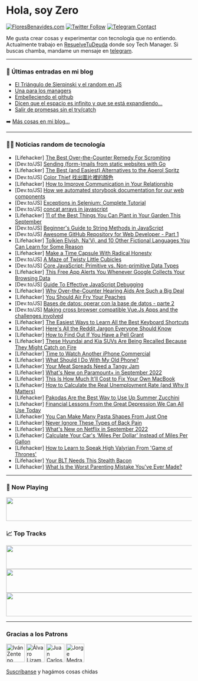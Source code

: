 # Hola, soy Zero

[![FloresBenavides.com](https://img.shields.io/website?down_message=oops&label=MiBlog&style=for-the-badge&up_message=online&url=https%3A%2F%2Ffloresbenavides.com)](https://floresbenavides.com) [![Twitter Follow](https://img.shields.io/twitter/follow/ZeroDragon?color=%231DA1F2&label=Follow&logo=twitter&logoColor=ffffff&style=for-the-badge)](https://twitter.com/zerodragon) [![Telegram Contact](https://img.shields.io/badge/escr%C3%ADbeme-ZeroDragon-%2326A5E4?style=for-the-badge&logo=telegram)](https://t.me/zerodragon)

Me gusta crear cosas y experimentar con tecnología que no entiendo.
Actualmente trabajo en [ResuelveTuDeuda](http://github.com/resuelve) donde soy Tech Manager.
Si buscas chamba, mandame un mensaje en [telegram](https://t.me/zerodragon).

---

### 📕 Últimas entradas en mi blog
<!-- BLOG-POST-LIST:START -->
- [El Triángulo de Sierpinski y el random en JS](https://floresbenavides.com/el-triangulo-de-sierpinski-y-el-random-en-js/)
- [Una para los managers](https://floresbenavides.com/una-para-los-managers/)
- [Embelleciendo el github](https://floresbenavides.com/embelleciendo-el-github/)
- [Dicen que el espacio es infinito y que se está expandiendo…](https://floresbenavides.com/dicen-que-el-espacio-es-infinito-y-que-se-esta-expandiendo/)
- [Salir de promesas sin el try/catch](https://floresbenavides.com/salir-de-promesas-sin-el-try-catch/)
<!-- BLOG-POST-LIST:END -->

➡️ [Más cosas en mi blog...](https://floresbenavides.com)

---

### 👨‍💻 Noticias random de tecnología
<!-- TECH-POSTS:START -->
- [Lifehacker] [The Best Over-the-Counter Remedy For Scromiting](https://lifehacker.com/the-best-over-the-counter-remedy-for-scromiting-1849455510)
- [Dev.to/JS] [Sending &lpar;form-&rpar;mails from static websites with Go](https://dev.to/wneessen/sending-form-mails-from-static-websites-with-go-2425)
- [Lifehacker] [The Best &lpar;and Easiest&rpar; Alternatives to the Aperol Spritz](https://lifehacker.com/the-best-and-easiest-alternatives-to-the-aperol-sprit-1849449968)
- [Dev.to/JS] [Color Thief 找出圖片裡的顏色](https://dev.to/letswrite/color-thief-zhao-chu-tu-pian-li-de-yan-se-6j4)
- [Lifehacker] [How to Improve Communication in Your Relationship](https://lifehacker.com/how-to-improve-communication-in-your-relationship-1849453668)
- [Dev.to/JS] [How we automated storybook documentation for our web components](https://dev.to/btopro/how-we-automated-storybook-documentation-for-our-web-components-52cb)
- [Dev.to/JS] [Exceptions in Selenium: Complete Tutorial](https://dev.to/saravanandevaraj7/exceptions-in-selenium-complete-tutorial-26ei)
- [Dev.to/JS] [concat arrays in javascript](https://dev.to/shubhamtiwari909/concat-arrays-in-javascript-32e8)
- [Lifehacker] [11 of the Best Things You Can Plant in Your Garden This September](https://lifehacker.com/11-of-the-best-things-you-can-plant-in-your-garden-this-1849453269)
- [Dev.to/JS] [Beginner&#39;s Guide to String Methods in JavaScript](https://dev.to/meganmoulos/beginners-guide-to-string-methods-in-javascript-4am4)
- [Dev.to/JS] [Awesome GitHub Repository for Web Developer - Part 1](https://dev.to/surajondev/awesome-github-repository-for-web-developer-part-1-3a67)
- [Lifehacker] [Tolkien Elvish, Na&#39;Vi, and 10 Other Fictional Languages You Can Learn for Some Reason](https://lifehacker.com/tolkien-elvish-navi-and-10-other-fictional-languages-1849453429)
- [Lifehacker] [Make a Time Capsule With Radical Honesty](https://lifehacker.com/make-a-time-capsule-with-radical-honesty-1849454951)
- [Dev.to/JS] [A Maze of Twisty Little Cubicles](https://dev.to/rmion/a-maze-of-twisty-little-cubicles-47n4)
- [Dev.to/JS] [Core JavaScript: Primitive vs. Non-primitive Data Types](https://dev.to/ioanat94/core-javascript-primitive-vs-non-primitive-data-types-m3m)
- [Lifehacker] [This Free App Alerts You Whenever Google Collects Your Browsing Data](https://lifehacker.com/this-free-app-alerts-you-whenever-google-collects-your-1849453277)
- [Dev.to/JS] [Guide To Effective JavaScript Debugging](https://dev.to/essomia/guide-to-effective-javascript-debugging-354h)
- [Lifehacker] [Why Over-the-Counter Hearing Aids Are Such a Big Deal](https://lifehacker.com/why-over-the-counter-hearing-aids-are-such-a-big-deal-1849452915)
- [Lifehacker] [You Should Air Fry Your Peaches](https://lifehacker.com/you-should-air-fry-your-peaches-1849454679)
- [Dev.to/JS] [Bases de datos: operar con la base de datos - parte 2](https://dev.to/anfibiacreativa/bases-de-datos-operar-con-la-base-de-datos-parte-2-13b0)
- [Dev.to/JS] [Making cross browser compatible Vue.Js Apps and the challenges involved](https://dev.to/subhamsaxena/twitterlinkedinmaking-cross-browser-compatible-vuejs-apps-and-the-challenges-involved-5da7)
- [Lifehacker] [The Easiest Ways to Learn All the Best Keyboard Shortcuts](https://lifehacker.com/the-easiest-ways-to-learn-all-the-best-keyboard-shortcu-1849450327)
- [Lifehacker] [Here&#39;s All the Reddit Jargon Everyone Should Know](https://lifehacker.com/heres-all-the-reddit-jargon-everyone-should-know-1849451715)
- [Lifehacker] [How to Find Out If You Have a Pell Grant](https://lifehacker.com/how-to-find-out-if-you-have-a-pell-grant-1849453465)
- [Lifehacker] [These Hyundai and Kia SUVs Are Being Recalled Because They Might Catch on Fire](https://lifehacker.com/these-hyundai-and-kia-suvs-are-being-recalled-because-t-1849452684)
- [Lifehacker] [Time to Watch Another iPhone Commercial](https://lifehacker.com/time-to-watch-another-iphone-commercial-1849452112)
- [Lifehacker] [What Should I Do With My Old Phone?](https://lifehacker.com/what-should-i-do-with-my-old-phone-1849451799)
- [Lifehacker] [Your Meat Spreads Need a Tangy Jam](https://lifehacker.com/your-meat-spreads-need-a-tangy-jam-1849452540)
- [Lifehacker] [What&#39;s New on Paramount+ in September 2022](https://lifehacker.com/whats-new-on-paramount-in-september-2022-1849451918)
- [Lifehacker] [This Is How Much It&#39;ll Cost to Fix Your Own MacBook](https://lifehacker.com/this-is-how-much-itll-cost-to-fix-your-own-macbook-1849450931)
- [Lifehacker] [How to Calculate the Real Unemployment Rate &lpar;and Why It Matters&rpar;](https://lifehacker.com/how-to-calculate-the-real-unemployment-rate-and-why-it-1849447911)
- [Lifehacker] [Pakodas Are the Best Way to Use Up Summer Zucchini](https://lifehacker.com/pakodas-are-the-best-way-to-use-up-summer-zucchini-1849451153)
- [Lifehacker] [Financial Lessons From the Great Depression We Can All Use Today](https://lifehacker.com/financial-lessons-from-the-great-depression-we-can-all-1849450829)
- [Lifehacker] [You Can Make Many Pasta Shapes From Just One](https://lifehacker.com/you-can-make-many-pasta-shapes-from-just-one-1849448829)
- [Lifehacker] [Never Ignore These Types of Back Pain](https://lifehacker.com/never-ignore-these-types-of-back-pain-1849447675)
- [Lifehacker] [What&#39;s New on Netflix in September 2022](https://lifehacker.com/whats-new-on-netflix-in-september-2022-1849451291)
- [Lifehacker] [Calculate Your Car&#39;s &#39;Miles Per Dollar&#39; Instead of Miles Per Gallon](https://lifehacker.com/calculate-your-cars-miles-per-dollar-instead-of-miles-p-1849450845)
- [Lifehacker] [How to Learn to Speak High Valyrian From &#39;Game of Thrones&#39;](https://lifehacker.com/how-to-learn-to-speak-high-valyrian-from-game-of-throne-1849448456)
- [Lifehacker] [Your BLT Needs This Stealth Bacon](https://lifehacker.com/your-blt-needs-this-stealth-bacon-1849448203)
- [Lifehacker] [What Is the Worst Parenting Mistake You&#39;ve Ever Made?](https://lifehacker.com/what-is-the-worst-parenting-mistake-youve-ever-made-1849445581)<!-- TECH-POSTS:END -->

---

### 🎵 Now Playing
<a href="https://spotify-now-playing-dun.vercel.app/now-playing?open"><img src="https://spotify-now-playing-dun.vercel.app/now-playing" width="540" height="64"></a>

### 📈 Top Tracks
<a href="https://spotify-now-playing-dun.vercel.app/top-tracks?i=1&open"><img src="https://spotify-now-playing-dun.vercel.app/top-tracks?i=1" width="540" height="64"></a>
<a href="https://spotify-now-playing-dun.vercel.app/top-tracks?i=2&open"><img src="https://spotify-now-playing-dun.vercel.app/top-tracks?i=2" width="540" height="64"></a>
<a href="https://spotify-now-playing-dun.vercel.app/top-tracks?i=3&open"><img src="https://spotify-now-playing-dun.vercel.app/top-tracks?i=3" width="540" height="64"></a>

---

### Gracias a los Patrons
[<img src="https://avatars.githubusercontent.com/u/243380?v=4" alt="Iván Zenteno" width="50px">](https://github.com/k001) [<img src="https://avatars.githubusercontent.com/u/19955639?v=4" alt="Álvaro Lizama" width="50px">](https://github.com/alvarolizama) [<img src="https://avatars.githubusercontent.com/u/2718753?v=4" alt="Juan Carlos Ruiz" width="50px">](https://github.com/JuanCrg90) [<img src="https://avatars.githubusercontent.com/u/37025?v=4" alt="Jorge Medrano" width="50px">](https://github.com/h1pp1e) 

[Suscríbanse](https://www.patreon.com/zerodragon) y hagámos cosas chidas
